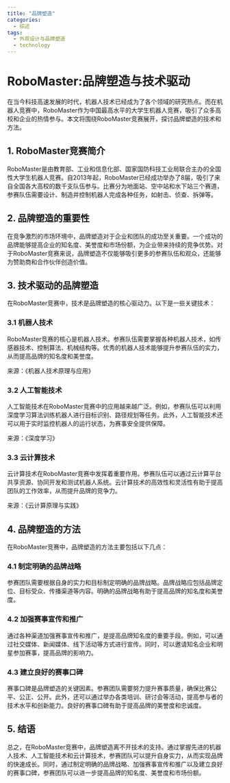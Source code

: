 ```yaml
---  
title: "品牌塑造"  
categories:  
  - 综述  
tags: 
  - 外观设计与品牌塑造 
  - technology  
---  
```


# RoboMaster:品牌塑造与技术驱动

在当今科技高速发展的时代，机器人技术已经成为了各个领域的研究热点。而在机器人竞赛中，RoboMaster作为中国最高水平的大学生机器人竞赛，吸引了众多高校和企业的热情参与。本文将围绕RoboMaster竞赛展开，探讨品牌塑造的技术和方法。

## 1. RoboMaster竞赛简介

RoboMaster是由教育部、工业和信息化部、国家国防科技工业局联合主办的全国性大学生机器人竞赛。自2013年起，RoboMaster已经成功举办了8届，吸引了来自全国各大高校的数千支队伍参与。比赛分为地面站、空中站和水下站三个赛道，参赛队伍需要设计、制造并控制机器人完成各种任务，如射击、侦查、拆弹等。

## 2. 品牌塑造的重要性

在竞争激烈的市场环境中，品牌塑造对于企业和团队的成功至关重要。一个成功的品牌能够提高企业的知名度、美誉度和市场份额，为企业带来持续的竞争优势。对于RoboMaster竞赛来说，品牌塑造不仅能够吸引更多的参赛队伍和观众，还能够为赞助商和合作伙伴创造价值。

## 3. 技术驱动的品牌塑造

在RoboMaster竞赛中，技术是品牌塑造的核心驱动力。以下是一些关键技术：

### 3.1 机器人技术

RoboMaster竞赛的核心是机器人技术。参赛队伍需要掌握各种机器人技术，如传感器技术、控制算法、机械结构等。优秀的机器人技术能够提升参赛队伍的实力，从而提高品牌的知名度和美誉度。

来源：《机器人技术原理与应用》

### 3.2 人工智能技术

人工智能技术在RoboMaster竞赛中的应用越来越广泛。例如，参赛队伍可以利用深度学习算法训练机器人进行目标识别、路径规划等任务。此外，人工智能技术还可以用于实时监控机器人的运行状态，为赛事安全提供保障。

来源：《深度学习》

### 3.3 云计算技术

云计算技术在RoboMaster竞赛中发挥着重要作用。参赛队伍可以通过云计算平台共享资源、协同开发和测试机器人系统。云计算技术的高效性和灵活性有助于提高团队的工作效率，从而提升品牌的竞争力。

来源：《云计算原理与实践》

## 4. 品牌塑造的方法

在RoboMaster竞赛中，品牌塑造的方法主要包括以下几点：

### 4.1 制定明确的品牌战略

参赛团队需要根据自身的实力和目标制定明确的品牌战略。品牌战略应包括品牌定位、目标受众、传播渠道等内容。明确的品牌战略有助于提高品牌的知名度和美誉度。

### 4.2 加强赛事宣传和推广

通过各种渠道加强赛事宣传和推广，是提高品牌知名度的重要手段。例如，可以通过社交媒体、新闻媒体、线下活动等方式进行宣传。同时，可以邀请知名企业和明星参加赛事，提高品牌的影响力。

### 4.3 建立良好的赛事口碑

赛事口碑是品牌塑造的关键因素。参赛团队需要努力提升赛事质量，确保比赛公平、公正、公开。此外，还可以通过举办各类培训、研讨会等活动，提高参与者的技术水平和创新能力。良好的赛事口碑有助于提高品牌的美誉度和忠诚度。

## 5. 结语

总之，在RoboMaster竞赛中，品牌塑造离不开技术的支持。通过掌握先进的机器人技术、人工智能技术和云计算技术，参赛团队可以提升自身实力，从而实现品牌的快速成长。同时，通过制定明确的品牌战略、加强赛事宣传和推广以及建立良好的赛事口碑，参赛团队可以进一步提高品牌的知名度、美誉度和市场份额。 
